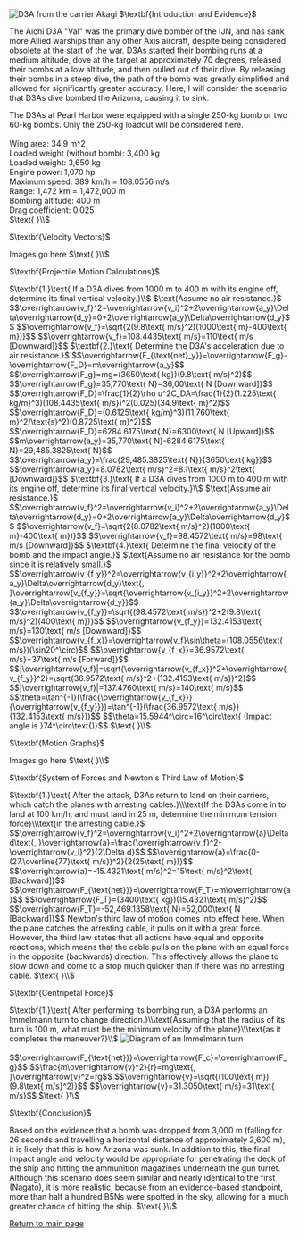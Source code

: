 <html>
<head>
<title>CSI Project - Scenario 2</title>
<script type="text/x-mathjax-config">
  MathJax.Hub.Config({tex2jax: {inlineMath: [['$','$'], ['\\(','\\)']]}});
</script>
<script type="text/javascript" async
  src="https://cdn.mathjax.org/mathjax/latest/MathJax.js?config=TeX-AMS_CHTML">
</script>
</head>
<body>
<img src="https://upload.wikimedia.org/wikipedia/commons/5/54/D3A1_Akagi.jpg" alt="D3A from the carrier Akagi">
$\textbf{Introduction and Evidence}$
<p>
The Aichi D3A "Val" was the primary dive bomber of the IJN, and has sank more Allied warships than any other Axis aircraft, despite being considered obsolete at the start of the war. D3As started their bombing runs at a medium altitude, dove at the target at approximately 70 degrees, released their bombs at a low altitude, and then pulled out of their dive. By releasing their bombs in a steep dive, the path of the bomb was greatly simplified and allowed for significantly greater accuracy. Here, I will consider the scenario that D3As dive bombed the Arizona, causing it to sink.
</p>
<p>
The D3As at Pearl Harbor were equipped with a single 250-kg bomb or two 60-kg bombs. Only the 250-kg loadout will be considered here.<br><br>
Wing area: 34.9 m^2<br>
Loaded weight (without bomb): 3,400 kg<br>
Loaded weight: 3,650 kg<br>
Engine power: 1,070 hp<br>
Maximum speed: 389 km/h = 108.0556 m/s<br>
Range: 1,472 km = 1,472,000 m<br>
Bombing altitude: 400 m<br>
Drag coefficient: 0.025<br>
$\text{ }\\$
</p>
$\textbf{Velocity Vectors}$
<p>
Images go here
$\text{ }\\$
</p>
$\textbf{Projectile Motion Calculations}$
<p>
$\textbf{1.}\text{ If a D3A dives from 1000 m to 400 m with its engine off, determine its final vertical velocity.}\\$
$\text{Assume no air resistance.}$
$$\overrightarrow{v_f}^2=\overrightarrow{v_i}^2+2\overrightarrow{a_y}\Delta\overrightarrow{d_y}=0+2\overrightarrow{a_y}\Delta\overrightarrow{d_y}$$
$$\overrightarrow{v_f}=\sqrt{2(9.8\text{ m/s}^2)(1000\text{ m}-400\text{ m})}$$
$$\overrightarrow{v_f}=108.4435\text{ m/s}=110\text{ m/s [Downward]}$$
$\textbf{2.}\text{ Determine the D3A's acceleration due to air resistance.}$
$$\overrightarrow{F_{\text{net}_y}}=\overrightarrow{F_g}-\overrightarrow{F_D}=m\overrightarrow{a_y}$$
$$\overrightarrow{F_g}=mg=(3650\text{ kg})(9.8\text{ m/s}^2)$$
$$\overrightarrow{F_g}=35,770\text{ N}=36,00\text{ N [Downward]}$$
$$\overrightarrow{F_D}=\frac{1}{2}\rho u^2C_DA=\frac{1}{2}(1.225\text{ kg/m}^3)(108.4435\text{ m/s})^2(0.025)(34.9\text{ m}^2)$$
$$\overrightarrow{F_D}=(0.6125\text{ kg/m}^3)(11,760\text{ m}^2/\text{s}^2)(0.8725\text{ m}^2)$$
$$\overrightarrow{F_D}=6284.6175\text{ N}=6300\text{ N [Upward]}$$
$$m\overrightarrow{a_y}=35,770\text{ N}-6284.6175\text{ N}=29,485.3825\text{ N}$$
$$\overrightarrow{a_y}=\frac{29,485.3825\text{ N}}{3650\text{ kg}}$$
$$\overrightarrow{a_y}=8.0782\text{ m/s}^2=8.1\text{ m/s}^2\text{ [Downward]}$$
$\textbf{3.}\text{ If a D3A dives from 1000 m to 400 m with its engine off, determine its final vertical velocity.}\\$
$\text{Assume air resistance.}$
$$\overrightarrow{v_f}^2=\overrightarrow{v_i}^2+2\overrightarrow{a_y}\Delta\overrightarrow{d_y}=0+2\overrightarrow{a_y}\Delta\overrightarrow{d_y}$$
$$\overrightarrow{v_f}=\sqrt{2(8.0782\text{ m/s}^2)(1000\text{ m}-400\text{ m})}$$
$$\overrightarrow{v_f}=98.4572\text{ m/s}=98\text{ m/s [Downward]}$$
$\textbf{4.}\text{ Determine the final velocity of the bomb and the impact angle.}$
$\text{Assume no air resistance for the bomb since it is relatively small.}$
$$\overrightarrow{v_{f_y}}^2=\overrightarrow{v_{i_y}}^2+2\overrightarrow{a_y}\Delta\overrightarrow{d_y}\text{, }\overrightarrow{v_{f_y}}=\sqrt{\overrightarrow{v_{i_y}}^2+2\overrightarrow{a_y}\Delta\overrightarrow{d_y}}$$
$$\overrightarrow{v_{f_y}}=\sqrt{(98.4572\text{ m/s})^2+2(9.8\text{ m/s}^2)(400\text{ m})}$$
$$\overrightarrow{v_{f_y}}=132.4153\text{ m/s}=130\text{ m/s [Downward]}$$
$$\overrightarrow{v_{f_x}}=\overrightarrow{v_f}\sin\theta=(108.0556\text{ m/s})(\sin20^\circ)$$
$$\overrightarrow{v_{f_x}}=36.9572\text{ m/s}=37\text{ m/s [Forward]}$$
$$|\overrightarrow{v_f}|=\sqrt{\overrightarrow{v_{f_x}}^2+\overrightarrow{v_{f_y}}^2}=\sqrt{36.9572\text{ m/s}^2+(132.4153\text{ m/s})^2}$$
$$|\overrightarrow{v_f}|=137.4760\text{ m/s}=140\text{ m/s}$$
$$\theta=\tan^{-1}(\frac{\overrightarrow{v_{f_x}}}{\overrightarrow{v_{f_y}}})=\tan^{-1}(\frac{36.9572\text{ m/s}}{132.4153\text{ m/s}})$$
$$\theta=15.5944^\circ=16^\circ\text{ (Impact angle is }74^\circ\text{)}$$
$\text{ }\\$
</p>
$\textbf{Motion Graphs}$
<p>
Images go here
$\text{ }\\$
</p>
$\textbf{System of Forces and Newton's Third Law of Motion}$
<p>
$\textbf{1.}\text{ After the attack, D3As return to land on their carriers, which catch the planes with arresting cables.}\\\text{If the D3As come in to land at 100 km/h, and must land in 25 m, determine the minimum tension force}\\\text{in the arresting cable.}$
$$\overrightarrow{v_f}^2=\overrightarrow{v_i}^2+2\overrightarrow{a}\Delta d\text{, }\overrightarrow{a}=\frac{\overrightarrow{v_f}^2-\overrightarrow{v_i}^2}{2\Delta d}$$
$$\overrightarrow{a}=\frac{0-(27.\overline{77}\text{ m/s})^2}{2(25\text{ m})}$$
$$\overrightarrow{a}=-15.4321\text{ m/s}^2=15\text{ m/s}^2\text{ [Backward]}$$
$$\overrightarrow{F_{\text{net}}}=\overrightarrow{F_T}=m\overrightarrow{a}$$
$$\overrightarrow{F_T}=(3400\text{ kg})(15.4321\text{ m/s}^2)$$
$$\overrightarrow{F_T}=-52,469.1358\text{ N}=52,000\text{ N [Backward]}$$
Newton's third law of motion comes into effect here. When the plane catches the arresting cable, it pulls on it with a great force. However, the third law states that all actions have equal and opposite reactions, which means that the cable pulls on the plane with an equal force in the opposite (backwards) direction. This effectively allows the plane to slow down and come to a stop much quicker than if there was no arresting cable.
$\text{ }\\$
</p>
$\textbf{Centripetal Force}$
<p>
$\textbf{1.}\text{ After performing its bombing run, a D3A performs an Immelmann turn to change direction.}\\\text{Assuming that the radius of its turn is 100 m, what must be the minimum velocity of the plane}\\\text{as it completes the maneuver?}\\$
<img src="https://upload.wikimedia.org/wikipedia/commons/thumb/c/c7/Immelmann_turn.svg/1600px-Immelmann_turn.svg.png" alt="Diagram of an Immelmann turn"><br><br>
$$\overrightarrow{F_{\text{net}}}=\overrightarrow{F_c}=\overrightarrow{F_g}$$
$$\frac{m\overrightarrow{v}^2}{r}=mg\text{, }\overrightarrow{v}^2=rg$$
$$\overrightarrow{v}=\sqrt{(100\text{ m})(9.8\text{ m/s}^2)}$$
$$\overrightarrow{v}=31.3050\text{ m/s}=31\text{ m/s}$$
$\text{ }\\$
</p>
$\textbf{Conclusion}$
<p>
Based on the evidence that a bomb was dropped from 3,000 m (falling for 26 seconds and travelling a horizontal distance of approximately 2,600 m), it is likely that this is how Arizona was sunk. In addition to this, the final impact angle and velocity would be appropriate for penetrating the deck of the ship and hitting the ammunition magazines underneath the gun turret. Although this scenario does seem similar and nearly identical to the first (Nagato), it is more realistic, because from an evidence-based standpoint, more than half a hundred B5Ns were spotted in the sky, allowing for a much greater chance of hitting the ship.
$\text{ }\\$
</p>
<a href="https://jchenrgss.github.io/index.html">Return to main page</a><br>
</body>
</html>
